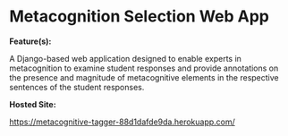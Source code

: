 # Metacognition Selection Web App

**Feature(s):**

A Django-based web application designed to enable experts in metacognition to examine student responses and provide annotations on the presence and magnitude of metacognitive elements in the respective sentences of the student responses.

**Hosted Site:**

https://metacognitive-tagger-88d1dafde9da.herokuapp.com/




